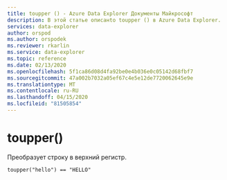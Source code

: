 ```yaml
---
title: toupper () - Azure Data Explorer Документы Майкрософт
description: В этой статье описанto toupper () в Azure Data Explorer.
services: data-explorer
author: orspod
ms.author: orspodek
ms.reviewer: rkarlin
ms.service: data-explorer
ms.topic: reference
ms.date: 02/13/2020
ms.openlocfilehash: 5f1ca86d08d4fa92be0e4b036e0c05142d68fbf7
ms.sourcegitcommit: 47a002b7032a05ef67c4e5e12de7720062645e9e
ms.translationtype: MT
ms.contentlocale: ru-RU
ms.lasthandoff: 04/15/2020
ms.locfileid: "81505854"
---
```

# <a name="toupper"></a>toupper()

Преобразует строку в верхний регистр.

```kusto
toupper("hello") == "HELLO"
```